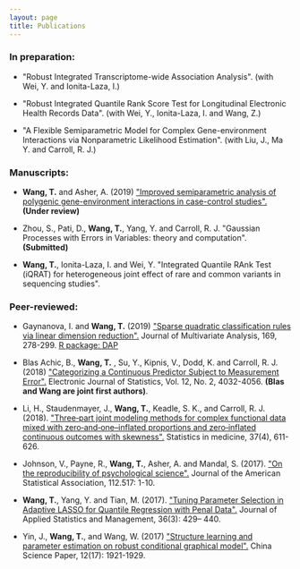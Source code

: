 ```yaml
---
layout: page
title: Publications
---
```


### In preparation:

- "Robust Integrated Transcriptome-wide Association Analysis". (with Wei, Y. and Ionita-Laza, I.)

- "Robust Integrated Quantile Rank Score Test for Longitudinal Electronic Health Records Data". (with Wei, Y., Ionita-Laza, I. and Wang, Z.)

- "A Flexible Semiparametric Model for Complex Gene-environment Interactions via Nonparametric Likelihood Estimation". (with Liu, J., Ma Y. and Carroll, R. J.)

### Manuscripts:

- **Wang, T.** and Asher, A. (2019) ["Improved semiparametric analysis of polygenic gene-environment interactions in case-control studies".](https://arxiv.org/abs/1909.07501) **(Under review)**

- Zhou, S., Pati, D., **Wang, T.**, Yang, Y. and Carroll, R. J. "Gaussian Processes with Errors in Variables: theory and computation". **(Submitted)**

- **Wang, T.**, Ionita-Laza, I. and Wei, Y. "Integrated Quantile RAnk Test (iQRAT) for heterogeneous joint effect of rare and common variants in sequencing studies". 

### Peer-reviewed:

- Gaynanova, I. and **Wang, T.** (2019) ["Sparse quadratic classification rules via linear dimension reduction".](https://doi.org/10.1016/j.jmva.2018.09.011) Journal of Multivariate Analysis, 169, 278-299. 
[R package: DAP](https://cran.r-project.org/web/packages/DAP/index.html)

- Blas Achic, B., **Wang, T.** , Su, Y., Kipnis, V., Dodd, K. and Carroll, R. J. (2018) ["Categorizing a Continuous Predictor Subject to Measurement Error".](https://projecteuclid.org/euclid.ejs/1544518836) Electronic Journal of Statistics, Vol. 12, No. 2, 4032-4056. **(Blas and Wang are joint first authors)**. 

- Li, H., Staudenmayer, J., **Wang, T.**, Keadle, S. K., and Carroll, R. J. (2018). ["Three‐part joint modeling methods for complex functional data mixed with zero‐and‐one–inflated proportions and zero‐inflated continuous outcomes with skewness".](https://www.ncbi.nlm.nih.gov/pubmed/29052239) Statistics in medicine, 37(4), 611-626.

- Johnson, V., Payne, R., **Wang, T.**, Asher, A. and Mandal, S. (2017).
["On the reproducibility of psychological science".](https://amstat.tandfonline.com/doi/abs/10.1080/01621459.2016.1240079#.WqQ13ZPwbOQ) Journal of the American Statistical Association, 112.517: 1-10.

- **Wang, T.**, Yang, Y. and Tian, M. (2017). ["Tuning Parameter Selection in Adaptive 
LASSO for Quantile Regression with Penal Data".](http://www.sltj.chinajournal.net.cn/WKB2/WebPublication/paperDigest.aspx?paperID=b60aaa1e-c54c-4e9f-9f37-7f742f25b4b1) Journal of Applied Statistics and Management, 36(3): 429– 440.

- Yin, J., **Wang, T.**, and  Wang, W. (2017) ["Structure learning and parameter estimation on robust conditional graphical model".](http://www.cnki.com.cn/Article/CJFDTotal-ZKZX201717001.htm) China Science Paper, 12(17): 1921-1929.





